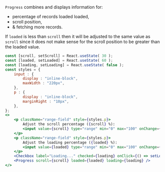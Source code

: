 `Progress` combines and displays information for:
+ percentage of records loaded loaded,
+ scroll position,
+ & fetching more records.  

If `loaded` is less than `scroll` then it will be adjusted to the same value as `scroll` since it does not make sense for the scroll position to be greater than the loaded value.
```jsx
const [scroll, setScroll] = React.useState( 30 );
const [loaded, setLoaded] = React.useState( 60 );
const [loading, setLoading] = React.useState( false );
const styles = {
    input : {
        display : "inline-block",
        maxWidth : "220px",
    },
    p : {
        display : "inline-block",
        marginRight : "10px",
    },
};
<>
    <p className="range-field" style={styles.p}>
        Adjust the scroll percentage ({scroll} %):
        <input value={scroll} type="range" min="0" max="100" onChange={ e => setScroll( parseInt( e.target.value, 10 ) ) } style={styles.input}/>
    </p>
    <p className="range-field" style={styles.p}>
        Adjust the loading percentage ({loaded} %):
        <input value={loaded} type="range" min="0" max="100" onChange={ e => setLoaded( parseInt( e.target.value, 10 ) ) } style={styles.input} />
    </p>
    <Checkbox label="Loading..." checked={loading} onClick={() => setLoading( ! loading )} />
    <Progress scroll={scroll} loaded={loaded} loading={loading} />
</>
```